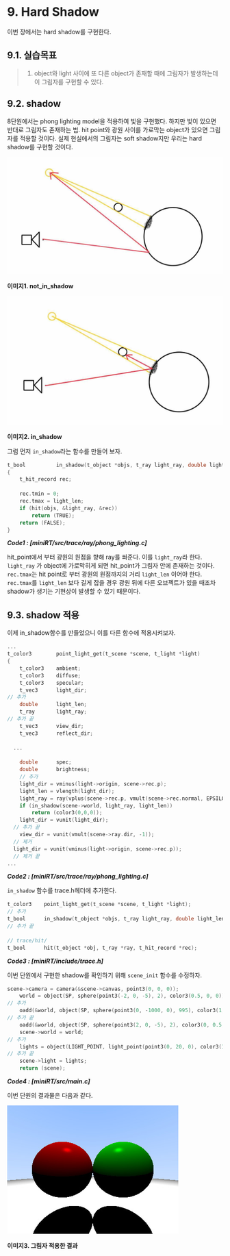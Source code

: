 # 9. Hard Shadow

이번 장에서는 hard shadow를 구현한다.

## 9.1. 실습목표

>1. object와 light 사이에 또 다른 object가 존재할 때에 그림자가 발생하는데 이 그림자를 구현할 수 있다.

## 9.2. shadow

8단원에서는 phong lighting model을 적용하여 빛을 구현했다. 하지만 빛이 있으면 반대로 그림자도 존재하는 법. hit point와 광원 사이를 가로막는 object가 있으면 그림자를 적용할 것이다. 실제 현실에서의 그림자는 soft shadow지만 우리는 hard shadow를 구현할 것이다.



![not_in_shadow](./images/09_image1.jpg)

**이미지1. not_in_shadow**



![in_shadow](./images/09_image2.jpg)

**이미지2. in_shadow**



그럼 먼저 `in_shadow`라는 함수를 만들어 보자.

```c
t_bool			in_shadow(t_object *objs, t_ray light_ray, double light_len)
{
	t_hit_record rec;

	rec.tmin = 0;
	rec.tmax = light_len;
	if (hit(objs, &light_ray, &rec))
		return (TRUE);
	return (FALSE);
}
```

***Code1 : [miniRT/src/trace/ray/phong_lighting.c]***

hit_point에서 부터 광원의 원점을 향해 ray를 쏴준다. 이를 `light_ray`라 한다.  `light_ray` 가 object에 가로막히게 되면 hit_point가 그림자 안에 존재하는 것이다. `rec.tmax`는 hit point로 부터 광원의 원점까지의 거리 `light_len` 이어야 한다. `rec.tmax`를  `light_len` 보다 길게 잡을 경우 광원 뒤에 다른 오브젝트가 있을 때조차 shadow가 생기는 기현상이 발생할 수 있기 때문이다. 

## 9.3. shadow 적용

이제 in_shadow함수를 만들었으니 이를 다른 함수에 적용시켜보자.

```c
...
t_color3		point_light_get(t_scene *scene, t_light *light)
{
	t_color3	ambient;
	t_color3	diffuse;
	t_color3	specular;
	t_vec3		light_dir;
// 추가
	double		light_len;
	t_ray		light_ray;
// 추가 끝
	t_vec3		view_dir;
	t_vec3		reflect_dir;
  
  ...
    
	double		spec;
	double		brightness;
	// 추가
	light_dir = vminus(light->origin, scene->rec.p);
	light_len = vlength(light_dir);
	light_ray = ray(vplus(scene->rec.p, vmult(scene->rec.normal, EPSILON)), light_dir);
	if (in_shadow(scene->world, light_ray, light_len))
		return (color3(0,0,0));
	light_dir = vunit(light_dir);
  // 추가 끝
	view_dir = vunit(vmult(scene->ray.dir, -1));
  // 제거
  light_dir = vunit(vminus(light->origin, scene->rec.p));
  // 제거 끝
...
```

***Code2 : [miniRT/src/trace/ray/phong_lighting.c]***



`in_shadow` 함수를 trace.h헤더에 추가한다.

``` c
t_color3	point_light_get(t_scene *scene, t_light *light);
// 추가
t_bool		in_shadow(t_object *objs, t_ray light_ray, double light_len);
// 추가 끝

// trace/hit/
t_bool		hit(t_object *obj, t_ray *ray, t_hit_record *rec);
```

***Code3 : [miniRT/include/trace.h]***



이번 단원에서 구현한 shadow를 확인하기 위해 `scene_init` 함수를 수정하자.

``` c
scene->camera = camera(&scene->canvas, point3(0, 0, 0));
	world = object(SP, sphere(point3(-2, 0, -5), 2), color3(0.5, 0, 0)); // world 에 구1 추가
// 추가
	oadd(&world, object(SP, sphere(point3(0, -1000, 0), 995), color3(1, 1, 1))); // world 에 구3 추가
// 추가 끝
	oadd(&world, object(SP, sphere(point3(2, 0, -5), 2), color3(0, 0.5, 0))); // world 에 구2 추가
	scene->world = world;
// 추가
	lights = object(LIGHT_POINT, light_point(point3(0, 20, 0), color3(1, 1, 1), 0.5), color3(0, 0, 0)); // 더미 albedo
// 추가 끝
	scene->light = lights;
	return (scene);
```

***Code4 :  [miniRT/src/main.c]***





이번 단원의 결과물은 다음과 같다.

![in_shadow](./images/09_image3.jpg)

**이미지3. 그림자 적용한 결과**
